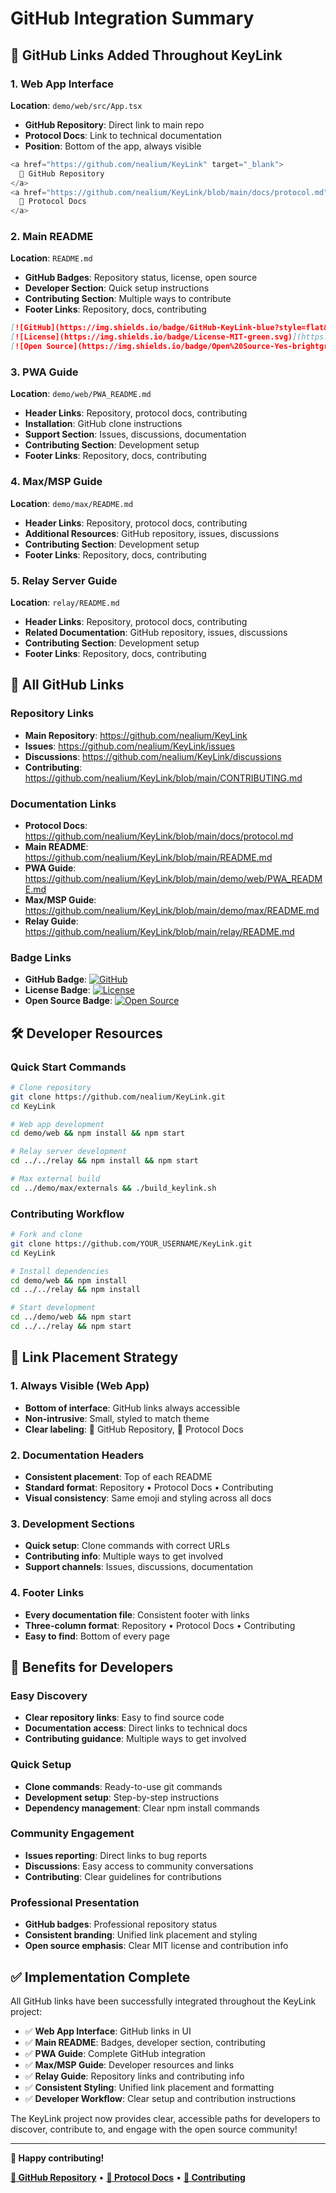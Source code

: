 # GitHub Integration Summary

## 🐙 GitHub Links Added Throughout KeyLink

### 1. Web App Interface
**Location**: `demo/web/src/App.tsx`
- **GitHub Repository**: Direct link to main repo
- **Protocol Docs**: Link to technical documentation
- **Position**: Bottom of the app, always visible

```typescript
<a href="https://github.com/nealium/KeyLink" target="_blank">
  🐙 GitHub Repository
</a>
<a href="https://github.com/nealium/KeyLink/blob/main/docs/protocol.md" target="_blank">
  📖 Protocol Docs
</a>
```

### 2. Main README
**Location**: `README.md`
- **GitHub Badges**: Repository status, license, open source
- **Developer Section**: Quick setup instructions
- **Contributing Section**: Multiple ways to contribute
- **Footer Links**: Repository, docs, contributing

```markdown
[![GitHub](https://img.shields.io/badge/GitHub-KeyLink-blue?style=flat&logo=github)](https://github.com/nealium/KeyLink)
[![License](https://img.shields.io/badge/License-MIT-green.svg)](https://github.com/nealium/KeyLink/blob/main/LICENSE)
[![Open Source](https://img.shields.io/badge/Open%20Source-Yes-brightgreen)](https://github.com/nealium/KeyLink)
```

### 3. PWA Guide
**Location**: `demo/web/PWA_README.md`
- **Header Links**: Repository, protocol docs, contributing
- **Installation**: GitHub clone instructions
- **Support Section**: Issues, discussions, documentation
- **Contributing Section**: Development setup
- **Footer Links**: Repository, docs, contributing

### 4. Max/MSP Guide
**Location**: `demo/max/README.md`
- **Header Links**: Repository, protocol docs, contributing
- **Additional Resources**: GitHub repository, issues, discussions
- **Contributing Section**: Development setup
- **Footer Links**: Repository, docs, contributing

### 5. Relay Server Guide
**Location**: `relay/README.md`
- **Header Links**: Repository, protocol docs, contributing
- **Related Documentation**: GitHub repository, issues, discussions
- **Contributing Section**: Development setup
- **Footer Links**: Repository, docs, contributing

## 🔗 All GitHub Links

### Repository Links
- **Main Repository**: https://github.com/nealium/KeyLink
- **Issues**: https://github.com/nealium/KeyLink/issues
- **Discussions**: https://github.com/nealium/KeyLink/discussions
- **Contributing**: https://github.com/nealium/KeyLink/blob/main/CONTRIBUTING.md

### Documentation Links
- **Protocol Docs**: https://github.com/nealium/KeyLink/blob/main/docs/protocol.md
- **Main README**: https://github.com/nealium/KeyLink/blob/main/README.md
- **PWA Guide**: https://github.com/nealium/KeyLink/blob/main/demo/web/PWA_README.md
- **Max/MSP Guide**: https://github.com/nealium/KeyLink/blob/main/demo/max/README.md
- **Relay Guide**: https://github.com/nealium/KeyLink/blob/main/relay/README.md

### Badge Links
- **GitHub Badge**: [![GitHub](https://img.shields.io/badge/GitHub-KeyLink-blue?style=flat&logo=github)](https://github.com/nealium/KeyLink)
- **License Badge**: [![License](https://img.shields.io/badge/License-MIT-green.svg)](https://github.com/nealium/KeyLink/blob/main/LICENSE)
- **Open Source Badge**: [![Open Source](https://img.shields.io/badge/Open%20Source-Yes-brightgreen)](https://github.com/nealium/KeyLink)

## 🛠️ Developer Resources

### Quick Start Commands
```bash
# Clone repository
git clone https://github.com/nealium/KeyLink.git
cd KeyLink

# Web app development
cd demo/web && npm install && npm start

# Relay server development
cd ../../relay && npm install && npm start

# Max external build
cd ../demo/max/externals && ./build_keylink.sh
```

### Contributing Workflow
```bash
# Fork and clone
git clone https://github.com/YOUR_USERNAME/KeyLink.git
cd KeyLink

# Install dependencies
cd demo/web && npm install
cd ../../relay && npm install

# Start development
cd ../demo/web && npm start
cd ../../relay && npm start
```

## 📍 Link Placement Strategy

### 1. Always Visible (Web App)
- **Bottom of interface**: GitHub links always accessible
- **Non-intrusive**: Small, styled to match theme
- **Clear labeling**: 🐙 GitHub Repository, 📖 Protocol Docs

### 2. Documentation Headers
- **Consistent placement**: Top of each README
- **Standard format**: Repository • Protocol Docs • Contributing
- **Visual consistency**: Same emoji and styling across all docs

### 3. Development Sections
- **Quick setup**: Clone commands with correct URLs
- **Contributing info**: Multiple ways to get involved
- **Support channels**: Issues, discussions, documentation

### 4. Footer Links
- **Every documentation file**: Consistent footer with links
- **Three-column format**: Repository • Protocol Docs • Contributing
- **Easy to find**: Bottom of every page

## 🎯 Benefits for Developers

### Easy Discovery
- **Clear repository links**: Easy to find source code
- **Documentation access**: Direct links to technical docs
- **Contributing guidance**: Multiple ways to get involved

### Quick Setup
- **Clone commands**: Ready-to-use git commands
- **Development setup**: Step-by-step instructions
- **Dependency management**: Clear npm install commands

### Community Engagement
- **Issues reporting**: Direct links to bug reports
- **Discussions**: Easy access to community conversations
- **Contributing**: Clear guidelines for contributions

### Professional Presentation
- **GitHub badges**: Professional repository status
- **Consistent branding**: Unified link placement and styling
- **Open source emphasis**: Clear MIT license and contribution info

## ✅ Implementation Complete

All GitHub links have been successfully integrated throughout the KeyLink project:

- ✅ **Web App Interface**: GitHub links in UI
- ✅ **Main README**: Badges, developer section, contributing
- ✅ **PWA Guide**: Complete GitHub integration
- ✅ **Max/MSP Guide**: Developer resources and links
- ✅ **Relay Guide**: Repository links and contributing info
- ✅ **Consistent Styling**: Unified link placement and formatting
- ✅ **Developer Workflow**: Clear setup and contribution instructions

The KeyLink project now provides clear, accessible paths for developers to discover, contribute to, and engage with the open source community!

---

**🎵 Happy contributing!**

**[🐙 GitHub Repository](https://github.com/nealium/KeyLink)** • **[📖 Protocol Docs](https://github.com/nealium/KeyLink/blob/main/docs/protocol.md)** • **[🤝 Contributing](https://github.com/nealium/KeyLink/blob/main/CONTRIBUTING.md)** 